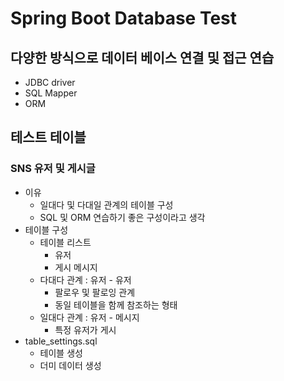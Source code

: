 # Spring Boot Database Test

## 다양한 방식으로 데이터 베이스 연결 및 접근 연습
* JDBC driver
* SQL Mapper
* ORM

## 테스트 테이블
### SNS 유저 및 게시글
* 이유
  * 일대다 및 다대일 관계의 테이블 구성
  * SQL 및 ORM 연습하기 좋은 구성이라고 생각
* 테이블 구성
  * 테이블 리스트
    * 유저
    * 게시 메시지
  * 다대다 관계 : 유저 - 유저
    * 팔로우 및 팔로잉 관계
    * 동일 테이블을 함께 참조하는 형태
  * 일대다 관계 : 유저 - 메시지
    * 특정 유저가 게시
* table_settings.sql
  * 테이블 생성
  * 더미 데이터 생성
